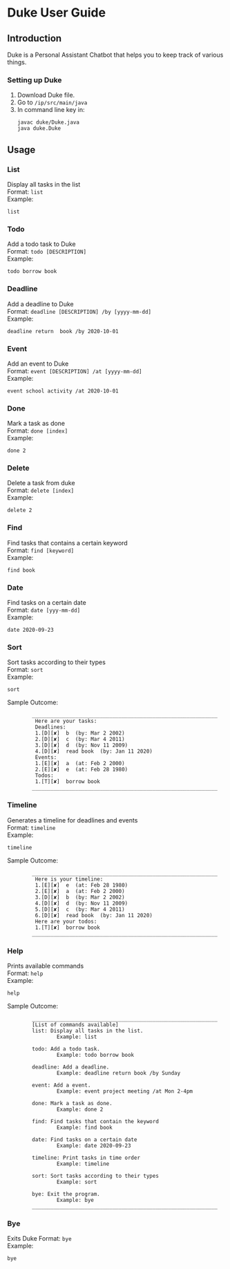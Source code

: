 # Duke User Guide

## Introduction
Duke is a Personal Assistant Chatbot that helps you to keep track of various things. 

### Setting up Duke
1. Download Duke file.
2. Go to `/ip/src/main/java`
3. In command line key in:
    ```
   javac duke/Duke.java
   java duke.Duke   
   ```
## Usage 
### List
Display all tasks in the list  
Format: `list`  
Example:
```$xslt
list
```

### Todo
Add a todo task to Duke  
Format: `todo [DESCRIPTION]`  
Example:
```$xslt
todo borrow book
```

### Deadline
Add a deadline to Duke  
Format: `deadline [DESCRIPTION] /by [yyyy-mm-dd]`  
Example:
```$xslt
deadline return  book /by 2020-10-01
```

### Event
Add an event to Duke  
Format: `event [DESCRIPTION] /at [yyyy-mm-dd]`  
Example:
```$xslt
event school activity /at 2020-10-01
```

### Done
Mark a task as done  
Format: `done [index]`  
Example:
```$xslt
done 2
```

### Delete
Delete a task from duke  
Format: `delete [index]`  
Example:
```$xslt
delete 2
```

### Find
Find tasks that contains a certain keyword  
Format: `find [keyword]`  
Example:
```$xslt
find book
```

### Date
Find tasks on a certain date  
Format: `date [yyy-mm-dd]`  
Example:
```$xslt
date 2020-09-23
```

### Sort
Sort tasks according to their types  
Format: `sort`  
Example:
```$xslt
sort
```
Sample Outcome:  
```$xslt
        ____________________________________________________________
         Here are your tasks:
         Deadlines:
         1.[D][✘]  b  (by: Mar 2 2002)
         2.[D][✘]  c  (by: Mar 4 2011)
         3.[D][✘]  d  (by: Nov 11 2009)
         4.[D][✘]  read book  (by: Jan 11 2020)
         Events:
         1.[E][✘]  a  (at: Feb 2 2000)
         2.[E][✘]  e  (at: Feb 28 1980)
         Todos:
         1.[T][✘]  borrow book 
        ____________________________________________________________

```

### Timeline
Generates a timeline for deadlines and events  
Format: `timeline`  
Example:
```$xslt
timeline
```
Sample Outcome:  
```$xslt
        ____________________________________________________________
         Here is your timeline:
         1.[E][✘]  e  (at: Feb 28 1980)
         2.[E][✘]  a  (at: Feb 2 2000)
         3.[D][✘]  b  (by: Mar 2 2002)
         4.[D][✘]  d  (by: Nov 11 2009)
         5.[D][✘]  c  (by: Mar 4 2011)
         6.[D][✘]  read book  (by: Jan 11 2020)
         Here are your todos:
         1.[T][✘]  borrow book 
        ____________________________________________________________

```

### Help
Prints available commands  
Format: `help`  
Example:
```$xslt
help
```
Sample Outcome:
```$xslt
        ____________________________________________________________
        [List of commands available]
        list: Display all tasks in the list.
                Example: list

        todo: Add a todo task.
                Example: todo borrow book

        deadline: Add a deadline.
                Example: deadline return book /by Sunday

        event: Add a event.
                Example: event project meeting /at Mon 2-4pm

        done: Mark a task as done.
                Example: done 2

        find: Find tasks that contain the keyword
                Example: find book

        date: Find tasks on a certain date
                Example: date 2020-09-23

        timeline: Print tasks in time order
                Example: timeline

        sort: Sort tasks according to their types
                Example: sort

        bye: Exit the program.
                Example: bye
        ____________________________________________________________

```
### Bye
Exits Duke
Format: `bye`  
Example:
```$xslt
bye
```
